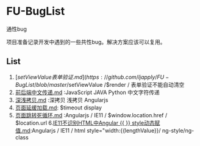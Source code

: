 # FU-BugList
通性bug

项目准备记录开发中遇到的一些共性bug。解决方案应该可以复用。


## List
1. [$setViewValue表单验证.md](https://github.com/ljapply/FU-BugList/blob/master/%24setViewValue%E8%A1%A8%E5%8D%95%E9%AA%8C%E8%AF%81.md) :Angularjs /$setViewValue /$render / 表单验证不能自动清空
2. [前后端中文传递.md](https://github.com/ljapply/FU-BugList/blob/master/%E5%89%8D%E5%90%8E%E7%AB%AF%E4%B8%AD%E6%96%87%E4%BC%A0%E9%80%92.md) :JavaScript JAVA Python 中文字符传递
3. [深浅拷贝.md](https://github.com/ljapply/FU-BugList/blob/master/%E6%B7%B1%E6%B5%85%E6%8B%B7%E8%B4%9D.md) :深拷贝 浅拷贝 Angularjs
4. [页面延缓加载.md](https://github.com/ljapply/FU-BugList/blob/master/%E9%A1%B5%E9%9D%A2%E5%BB%B6%E7%BC%93%E5%8A%A0%E8%BD%BD.md): $timeout display
5. [页面跳转死循环.md](https://github.com/ljapply/FU-BugList/blob/master/%E9%A1%B5%E9%9D%A2%E8%B7%B3%E8%BD%AC%E6%AD%BB%E5%BE%AA%E7%8E%AF.md) :Angularjs / IE11 / $window.location.href / $location.url
6.[IE11不识别HTML中Angular {{ }} style动态赋值.md](https://github.com/ljapply/FU-BugList/blob/master/IE11%E4%B8%8D%E8%AF%86%E5%88%ABHTML%E4%B8%ADAngular%20%7B%7B%20%7D%7D%20style%E5%8A%A8%E6%80%81%E8%B5%8B%E5%80%BC.md):Angularjs / IE11 / html style="width:{{lengthValue}}/ ng-style/ng-class
